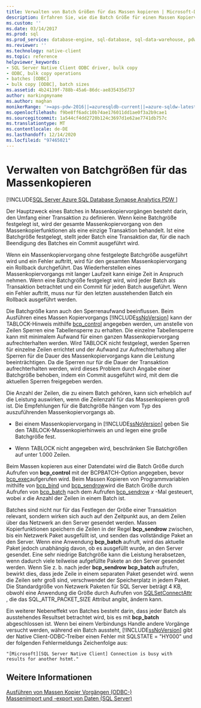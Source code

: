 ```yaml
---
title: Verwalten von Batch Größen für das Massen kopieren | Microsoft-Dokumentation
description: Erfahren Sie, wie die Batch Größe für einen Massen Kopiervorgang den Umfang einer Transaktion definiert, was sich auf das Fehler Verhalten und den Sperr Aufwand in SQL Server Native Client ODBC auswirkt.
ms.custom: ''
ms.date: 03/14/2017
ms.prod: sql
ms.prod_service: database-engine, sql-database, sql-data-warehouse, pdw
ms.reviewer: ''
ms.technology: native-client
ms.topic: reference
helpviewer_keywords:
- SQL Server Native Client ODBC driver, bulk copy
- ODBC, bulk copy operations
- batches [ODBC]
- bulk copy [ODBC], batch sizes
ms.assetid: 4b24139f-788b-45a6-86dc-ae835435d737
author: markingmyname
ms.author: maghan
monikerRange: '>=aps-pdw-2016||=azuresqldb-current||=azure-sqldw-latest||>=sql-server-2016||>=sql-server-linux-2017||=azuresqldb-mi-current'
ms.openlocfilehash: f9be8ff6adc10b74ae176011dd1ae0f3a2b9cae1
ms.sourcegitcommit: 1a544cf4dd2720b124c3697d1e62ae7741db757c
ms.translationtype: MT
ms.contentlocale: de-DE
ms.lasthandoff: 12/14/2020
ms.locfileid: "97465021"
---
```

# <a name="managing-bulk-copy-batch-sizes"></a>Verwalten von Batchgrößen für das Massenkopieren
[!INCLUDE[SQL Server Azure SQL Database Synapse Analytics PDW ](../../includes/applies-to-version/sql-asdb-asdbmi-asa-pdw.md)]

  Der Hauptzweck eines Batches in Massenkopiervorgängen besteht darin, den Umfang einer Transaktion zu definieren. Wenn keine Batchgröße festgelegt ist, wird der gesamte Massenkopiervorgang von den Massenkopierfunktionen als eine einzige Transaktion behandelt. Ist eine Batchgröße festgelegt, stellt jeder Batch eine Transaktion dar, für die nach Beendigung des Batches ein Commit ausgeführt wird.  
  
 Wenn ein Massenkopiervorgang ohne festgelegte Batchgröße ausgeführt wird und ein Fehler auftritt, wird für den gesamten Massenkopiervorgang ein Rollback durchgeführt. Das Wiederherstellen eines Massenkopiervorgangs mit langer Laufzeit kann einige Zeit in Anspruch nehmen. Wenn eine Batchgröße festgelegt wird, wird jeder Batch als Transaktion betrachtet und ein Commit für jeden Batch ausgeführt. Wenn ein Fehler auftritt, muss nur für den letzten ausstehenden Batch ein Rollback ausgeführt werden.  
  
 Die Batchgröße kann auch den Sperrenaufwand beeinflussen. Beim Ausführen eines Massen Kopiervorgangs [!INCLUDE[ssNoVersion](../../includes/ssnoversion-md.md)] kann der TABLOCK-Hinweis mithilfe [bcp_control](../../relational-databases/native-client-odbc-extensions-bulk-copy-functions/bcp-control.md) angegeben werden, um anstelle von Zeilen Sperren eine Tabellensperre zu erhalten. Die einzelne Tabellensperre kann mit minimalem Aufwand für einen ganzen Massenkopiervorgang aufrechterhalten werden. Wird TABLOCK nicht festgelegt, werden Sperren für einzelne Zeilen errichtet und der Aufwand zur Aufrechterhaltung aller Sperren für die Dauer des Massenkopiervorgangs kann die Leistung beeinträchtigen. Da die Sperren nur für die Dauer der Transaktion aufrechterhalten werden, wird dieses Problem durch Angabe einer Batchgröße behoben, indem ein Commit ausgeführt wird, mit dem die aktuellen Sperren freigegeben werden.  
  
 Die Anzahl der Zeilen, die zu einem Batch gehören, kann sich erheblich auf die Leistung auswirken, wenn die Zeilenzahl für das Massenkopieren groß ist. Die Empfehlungen für die Batchgröße hängen vom Typ des auszuführenden Massenkopiervorgangs ab.  
  
-   Bei einem Massenkopiervorgang in [!INCLUDE[ssNoVersion](../../includes/ssnoversion-md.md)] geben Sie den TABLOCK-Massenkopierhinweis an und legen eine große Batchgröße fest.  
  
-   Wenn TABLOCK nicht angegeben wird, beschränken Sie Batchgrößen auf unter 1.000 Zeilen.  
  
 Beim Massen kopieren aus einer Datendatei wird die Batch Größe durch Aufrufen von **bcp_control** mit der BCPBATCH-Option angegeben, bevor [bcp_exec](../../relational-databases/native-client-odbc-extensions-bulk-copy-functions/bcp-exec.md)aufgerufen wird. Beim Massen Kopieren von Programmvariablen mithilfe von [bcp_bind](../../relational-databases/native-client-odbc-extensions-bulk-copy-functions/bcp-bind.md) und [bcp_sendrow](../../relational-databases/native-client-odbc-extensions-bulk-copy-functions/bcp-sendrow.md)wird die Batch Größe durch Aufrufen von [bcp_batch](../../relational-databases/native-client-odbc-extensions-bulk-copy-functions/bcp-batch.md) nach dem Aufrufen [bcp_sendrow](../../relational-databases/native-client-odbc-extensions-bulk-copy-functions/bcp-sendrow.md) *x* -Mal gesteuert, wobei *x* die Anzahl der Zeilen in einem Batch ist.  
  
 Batches sind nicht nur für das Festlegen der Größe einer Transaktion relevant, sondern wirken sich auch auf den Zeitpunkt aus, an dem Zeilen über das Netzwerk an den Server gesendet werden. Massen Kopierfunktionen speichern die Zeilen in der Regel **bcp_sendrow** zwischen, bis ein Netzwerk Paket ausgefüllt ist, und senden das vollständige Paket an den Server. Wenn eine Anwendung **bcp_batch** aufruft, wird das aktuelle Paket jedoch unabhängig davon, ob es ausgefüllt wurde, an den Server gesendet. Eine sehr niedrige Batchgröße kann die Leistung herabsetzen, wenn dadurch viele teilweise aufgefüllte Pakete an den Server gesendet werden. Wenn Sie z. b. nach jeder **bcp_sendrow** **bcp_batch** aufrufen, bewirkt dies, dass jede Zeile in einem separaten Paket gesendet wird. wenn die Zeilen sehr groß sind, verschwendet der Speicherplatz in jedem Paket. Die Standardgröße von Netzwerk Paketen für SQL Server beträgt 4 KB, obwohl eine Anwendung die Größe durch Aufrufen von [SQLSetConnectAttr](../../relational-databases/native-client-odbc-api/sqlsetconnectattr.md) , die das SQL_ATTR_PACKET_SIZE Attribut angibt, ändern kann.  
  
 Ein weiterer Nebeneffekt von Batches besteht darin, dass jeder Batch als ausstehendes Resultset betrachtet wird, bis es mit **bcp_batch** abgeschlossen ist. Wenn bei einem Verbindungs Handle andere Vorgänge versucht werden, während ein Batch aussteht, [!INCLUDE[ssNoVersion](../../includes/ssnoversion-md.md)] gibt der Native Client-ODBC-Treiber einen Fehler mit SQLSTATE = "HY000" und der folgenden Fehlermeldungs Zeichenfolge aus:  
  
```  
"[Microsoft][SQL Server Native Client] Connection is busy with  
results for another hstmt."  
```  
  
## <a name="see-also"></a>Weitere Informationen  
 [Ausführen von Massen Kopier Vorgängen &#40;ODBC-&#41;](../../relational-databases/native-client-odbc-bulk-copy-operations/performing-bulk-copy-operations-odbc.md)   
 [Massenimport und -export von Daten &#40;SQL Server&#41;](../../relational-databases/import-export/bulk-import-and-export-of-data-sql-server.md)  
  
  
